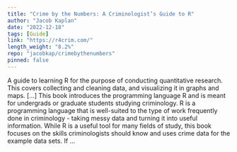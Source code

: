 ```yaml
---
title: "Crime by the Numbers: A Criminologist’s Guide to R"
author: "Jacob Kaplan"
date: "2022-12-18"
tags: [Guide]
link: "https://r4crim.com/"
length_weight: "8.2%"
repo: "jacobkap/crimebythenumbers"
pinned: false
---
```


A guide to learning R for the purpose of conducting quantitative research. This covers collecting and cleaning data, and visualizing it in graphs and maps. [...] This book introduces the programming language R and is meant for undergrads or graduate students studying criminology. R is a programming language that is well-suited to the type of work frequently done in criminology - taking messy data and turning it into useful information. While R is a useful tool for many fields of study, this book focuses on the skills criminologists should know and uses crime data for the example data sets. If  ...
